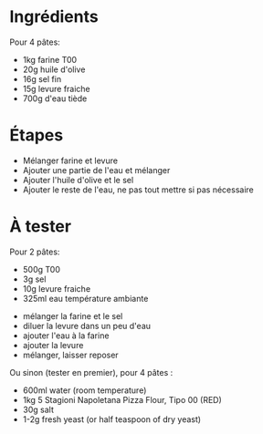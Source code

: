 # Ingrédients

Pour 4 pâtes:

* 1kg farine T00
* 20g huile d'olive
* 16g sel fin
* 15g levure fraiche
* 700g d'eau tiède

# Étapes

* Mélanger farine et levure
* Ajouter une partie de l'eau et mélanger
* Ajouter l'huile d'olive et le sel
* Ajouter le reste de l'eau, ne pas tout mettre si pas nécessaire

# À tester

Pour 2 pâtes:

* 500g T00
* 3g sel
* 10g levure fraiche
* 325ml eau température ambiante

- mélanger la farine et le sel
- diluer la levure dans un peu d'eau
- ajouter l'eau à la farine
- ajouter la levure
- mélanger, laisser reposer


Ou sinon (tester en premier), pour 4 pâtes :

* 600ml water (room temperature)
* 1kg 5 Stagioni Napoletana Pizza Flour, Tipo 00 (RED)
* 30g salt
* 1-2g fresh yeast (or half teaspoon of dry yeast)
